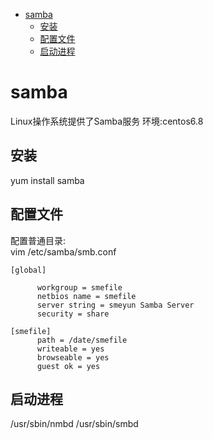 <!-- TOC depthFrom:1 depthTo:6 withLinks:1 updateOnSave:1 orderedList:0 -->

- [samba](#samba)
	- [安装](#安装)
	- [配置文件](#配置文件)
	- [启动进程](#启动进程)

<!-- /TOC -->

# samba
Linux操作系统提供了Samba服务
环境:centos6.8

## 安装
yum install samba

## 配置文件
配置普通目录:  
vim /etc/samba/smb.conf  
```
[global]

      workgroup = smefile
      netbios name = smefile
      server string = smeyun Samba Server
      security = share

[smefile]
      path = /date/smefile
      writeable = yes
      browseable = yes
      guest ok = yes
```

## 启动进程
/usr/sbin/nmbd
/usr/sbin/smbd
